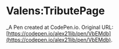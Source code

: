 # Valens:TributePage
 _A Pen created at CodePen.io. Original URL: [https://codepen.io/alex21lib/pen/VbEMdb](https://codepen.io/alex21lib/pen/VbEMdb).

 
